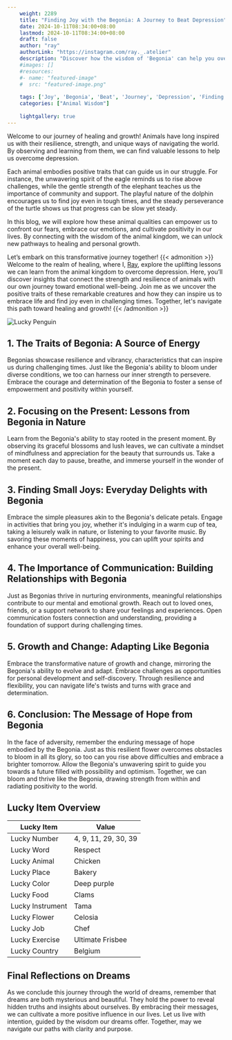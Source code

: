 ```yaml
---
    weight: 2289
    title: "Finding Joy with the Begonia: A Journey to Beat Depression"  # Assuming 'title' column exists
    date: 2024-10-11T08:34:00+08:00
    lastmod: 2024-10-11T08:34:00+08:00
    draft: false
    author: "ray"
    authorLink: "https://instagram.com/ray._.atelier"
    description: "Discover how the wisdom of 'Begonia' can help you overcome depression and find joy in your life journey."
    #images: []
    #resources:
    #- name: "featured-image"
    #  src: "featured-image.png"
    
    tags: ['Joy', 'Begonia', 'Beat', 'Journey', 'Depression', 'Finding']
    categories: ["Animal Wisdom"]
    
    lightgallery: true
---
```

    
Welcome to our journey of healing and growth! Animals have long inspired us with their resilience, strength, and unique ways of navigating the world. By observing and learning from them, we can find valuable lessons to help us overcome depression.

Each animal embodies positive traits that can guide us in our struggle. For instance, the unwavering spirit of the eagle reminds us to rise above challenges, while the gentle strength of the elephant teaches us the importance of community and support. The playful nature of the dolphin encourages us to find joy even in tough times, and the steady perseverance of the turtle shows us that progress can be slow yet steady.

In this blog, we will explore how these animal qualities can empower us to confront our fears, embrace our emotions, and cultivate positivity in our lives. By connecting with the wisdom of the animal kingdom, we can unlock new pathways to healing and personal growth.

Let’s embark on this transformative journey together!
{{< admonition >}}
Welcome to the realm of healing, where I, [Ray](https://instagram.com/ray._.atelier), explore the uplifting lessons we can learn from the animal kingdom to overcome depression. Here, you’ll discover insights that connect the strength and resilience of animals with our own journey toward emotional well-being. Join me as we uncover the positive traits of these remarkable creatures and how they can inspire us to embrace life and find joy even in challenging times. Together, let's navigate this path toward healing and growth!
{{< /admonition >}}

![Lucky Penguin](https://cdn.pixabay.com/photo/2024/09/07/02/34/penguins-9028827_1280.jpg "Lucky Penguin")

## 1. The Traits of Begonia: A Source of Energy
Begonias showcase resilience and vibrancy, characteristics that can inspire us during challenging times. Just like the Begonia's ability to bloom under diverse conditions, we too can harness our inner strength to persevere. Embrace the courage and determination of the Begonia to foster a sense of empowerment and positivity within yourself.

## 2. Focusing on the Present: Lessons from Begonia in Nature
Learn from the Begonia's ability to stay rooted in the present moment. By observing its graceful blossoms and lush leaves, we can cultivate a mindset of mindfulness and appreciation for the beauty that surrounds us. Take a moment each day to pause, breathe, and immerse yourself in the wonder of the present.

## 3. Finding Small Joys: Everyday Delights with Begonia
Embrace the simple pleasures akin to the Begonia's delicate petals. Engage in activities that bring you joy, whether it's indulging in a warm cup of tea, taking a leisurely walk in nature, or listening to your favorite music. By savoring these moments of happiness, you can uplift your spirits and enhance your overall well-being.

## 4. The Importance of Communication: Building Relationships with Begonia
Just as Begonias thrive in nurturing environments, meaningful relationships contribute to our mental and emotional growth. Reach out to loved ones, friends, or a support network to share your feelings and experiences. Open communication fosters connection and understanding, providing a foundation of support during challenging times.

## 5. Growth and Change: Adapting Like Begonia
Embrace the transformative nature of growth and change, mirroring the Begonia's ability to evolve and adapt. Embrace challenges as opportunities for personal development and self-discovery. Through resilience and flexibility, you can navigate life's twists and turns with grace and determination.

## 6. Conclusion: The Message of Hope from Begonia
In the face of adversity, remember the enduring message of hope embodied by the Begonia. Just as this resilient flower overcomes obstacles to bloom in all its glory, so too can you rise above difficulties and embrace a brighter tomorrow. Allow the Begonia's unwavering spirit to guide you towards a future filled with possibility and optimism. Together, we can bloom and thrive like the Begonia, drawing strength from within and radiating positivity to the world.


## Lucky Item Overview
| Lucky Item          | Value              |
|---------------|--------------------|
| Lucky Number        | 4, 9, 11, 29, 30, 39  |
| Lucky Word          | Respect |
| Lucky Animal        | Chicken |
| Lucky Place         | Bakery     |
| Lucky Color         | Deep purple     |
| Lucky Food          | Clams      |
| Lucky Instrument    | Tama |
| Lucky Flower        | Celosia    |
| Lucky Job           | Chef       |
| Lucky Exercise      | Ultimate Frisbee  |
| Lucky Country       | Belgium    |


##  Final Reflections on Dreams

As we conclude this journey through the world of dreams, remember that dreams are both mysterious and beautiful. They hold the power to reveal hidden truths and insights about ourselves. By embracing their messages, we can cultivate a more positive influence in our lives. Let us live with intention, guided by the wisdom our dreams offer. Together, may we navigate our paths with clarity and purpose.
